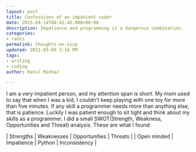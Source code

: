 ```yaml
---
layout: post
title: Confessions of an impatient coder
date: 2015-09-14T00:41:45.000+00:00
description: Impatience and programming is a dangerous combination.
categories:
- rants
permalink: thoughts-on-sicp
updated: 2021-03-09 3:16 PM
tags:
- writing
- coding
author: Ratul Minhaz

---
```

I am a very impatient person, and my attention span is short. My mom used to 
say that when I was a kid, I couldn't keep playing with one toy for more than 
five minutes. If any skill a programmer needs more than anything else, that is 
patience. Luckily I was patient enough to sit tight and think about my skills 
as a programmer. I did a small SWOT(Strength, Weakness, Opportunities and 
Threat) analysis. These are what I found:

| Strengths     | Weaknesses    | Opportunities | Threats       |
| Open minded   | Impatience    | Python        | Inconsistency |